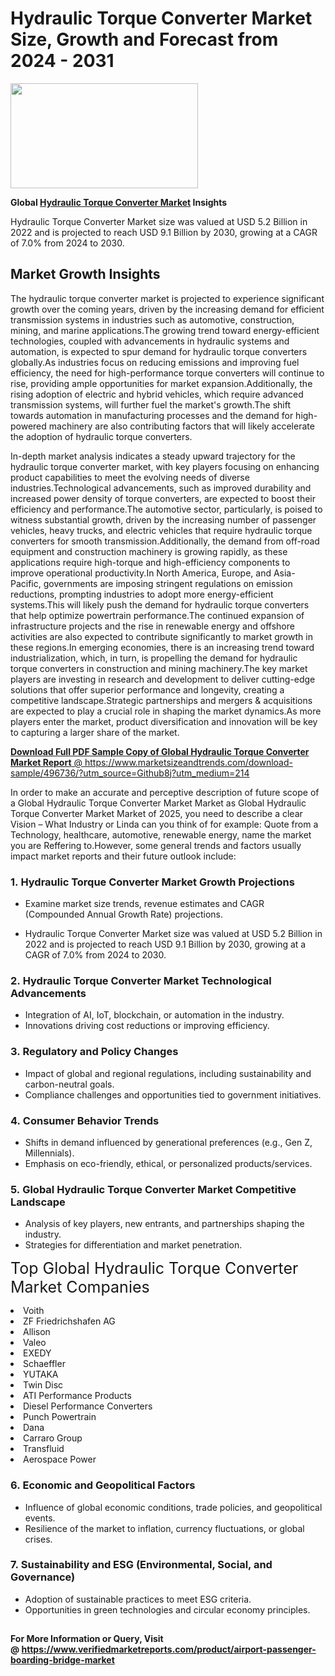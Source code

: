 <H1>Hydraulic Torque Converter Market Size, Growth and Forecast from 2024 - 2031</H1><img class="aligncenter size-medium wp-image-584254" src="https://thirdeyenews.in/wp-content/uploads/2024/09/Global-Market-Research-300x168.jpeg" alt="" width="300" height="168" /><p><strong>Global&nbsp;<a href="https://www.marketsizeandtrends.com/download-sample/496736/?utm_source=Github8j?utm_medium=214">Hydraulic Torque Converter Market</a> Insights</strong></p><p>Hydraulic Torque Converter Market size was valued at USD 5.2 Billion in 2022 and is projected to reach USD 9.1 Billion by 2030, growing at a CAGR of 7.0% from 2024 to 2030.</p><p><h2>Market Growth Insights</h2> <p>The hydraulic torque converter market is projected to experience significant growth over the coming years, driven by the increasing demand for efficient transmission systems in industries such as automotive, construction, mining, and marine applications.The growing trend toward energy-efficient technologies, coupled with advancements in hydraulic systems and automation, is expected to spur demand for hydraulic torque converters globally.As industries focus on reducing emissions and improving fuel efficiency, the need for high-performance torque converters will continue to rise, providing ample opportunities for market expansion.Additionally, the rising adoption of electric and hybrid vehicles, which require advanced transmission systems, will further fuel the market's growth.The shift towards automation in manufacturing processes and the demand for high-powered machinery are also contributing factors that will likely accelerate the adoption of hydraulic torque converters.<a href="#"></a></p> <p>In-depth market analysis indicates a steady upward trajectory for the hydraulic torque converter market, with key players focusing on enhancing product capabilities to meet the evolving needs of diverse industries.Technological advancements, such as improved durability and increased power density of torque converters, are expected to boost their efficiency and performance.The automotive sector, particularly, is poised to witness substantial growth, driven by the increasing number of passenger vehicles, heavy trucks, and electric vehicles that require hydraulic torque converters for smooth transmission.Additionally, the demand from off-road equipment and construction machinery is growing rapidly, as these applications require high-torque and high-efficiency components to improve operational productivity.In North America, Europe, and Asia-Pacific, governments are imposing stringent regulations on emission reductions, prompting industries to adopt more energy-efficient systems.This will likely push the demand for hydraulic torque converters that help optimize powertrain performance.The continued expansion of infrastructure projects and the rise in renewable energy and offshore activities are also expected to contribute significantly to market growth in these regions.In emerging economies, there is an increasing trend toward industrialization, which, in turn, is propelling the demand for hydraulic torque converters in construction and mining machinery.The key market players are investing in research and development to deliver cutting-edge solutions that offer superior performance and longevity, creating a competitive landscape.Strategic partnerships and mergers & acquisitions are expected to play a crucial role in shaping the market dynamics.As more players enter the market, product diversification and innovation will be key to capturing a larger share of the market.<a href="#"></p><p><span class=""><strong>Download Full PDF Sample Copy of Global Hydraulic Torque Converter Market Report</strong> @ <a href="https://www.marketsizeandtrends.com/download-sample/496736/?utm_source=Github8j?utm_medium=214" target="_blank">https://www.marketsizeandtrends.com/download-sample/496736/?utm_source=Github8j?utm_medium=214</a></span></p><p>In order to make an accurate and perceptive description of future scope of a Global&nbsp;Hydraulic Torque Converter Market Market as Global&nbsp;Hydraulic Torque Converter Market Market of 2025, you need to describe a clear Vision &ndash; What Industry or Linda can you think of for example: Quote from a Technology, healthcare, automotive, renewable energy, name the market you are Reffering to.However, some general trends and factors usually impact market reports and their future outlook include:</p><h3>1.&nbsp;<strong>Hydraulic Torque Converter Market Growth Projections</strong></h3><ul><li>Examine market size trends, revenue estimates and CAGR (Compounded Annual Growth Rate) projections.</li><li><p>Hydraulic Torque Converter Market size was valued at USD 5.2 Billion in 2022 and is projected to reach USD 9.1 Billion by 2030, growing at a CAGR of 7.0% from 2024 to 2030.</p></li></ul><h3>2.&nbsp;<strong>Hydraulic Torque Converter Market Technological Advancements</strong></h3><ul><li>Integration of AI, IoT, blockchain, or automation in the industry.</li><li>Innovations driving cost reductions or improving efficiency.</li></ul><h3>3.&nbsp;<strong>Regulatory and Policy Changes</strong></h3><ul><li>Impact of global and regional regulations, including sustainability and carbon-neutral goals.</li><li>Compliance challenges and opportunities tied to government initiatives.</li></ul><h3>4.&nbsp;<strong>Consumer Behavior Trends</strong></h3><ul><li>Shifts in demand influenced by generational preferences (e.g., Gen Z, Millennials).</li><li>Emphasis on eco-friendly, ethical, or personalized products/services.</li></ul><h3>5.&nbsp;<strong>Global Hydraulic Torque Converter Market Competitive Landscape</strong></h3><ul><li>Analysis of key players, new entrants, and partnerships shaping the industry.</li><li>Strategies for differentiation and market penetration.</li></ul><p data-pm-slice="1 1 []"><span style="color: inherit; font-family: inherit; font-size: 25px;">Top Global Hydraulic Torque Converter Market Companies</span></p><div class="" data-test-id=""><p><li>Voith</li><li> ZF Friedrichshafen AG</li><li> Allison</li><li> Valeo</li><li> EXEDY</li><li> Schaeffler</li><li> YUTAKA</li><li> Twin Disc</li><li> ATI Performance Products</li><li> Diesel Performance Converters</li><li> Punch Powertrain</li><li> Dana</li><li> Carraro Group</li><li> Transfluid</li><li> Aerospace Power</li></p></div><h3>6.&nbsp;<strong>Economic and Geopolitical Factors</strong></h3><ul><li>Influence of global economic conditions, trade policies, and geopolitical events.</li><li>Resilience of the market to inflation, currency fluctuations, or global crises.</li></ul><h3>7.&nbsp;<strong>Sustainability and ESG (Environmental, Social, and Governance)</strong></h3><ul><li>Adoption of sustainable practices to meet ESG criteria.</li><li>Opportunities in green technologies and circular economy principles.</li></ul><h2><strong style="font-size: 14px;">For More Information or Query, Visit @&nbsp;</strong><a style="background-color: #ffffff; font-size: 14px;" href="https://www.marketsizeandtrends.com/report/hydraulic-torque-converter-market/" target="_blank">https://www.verifiedmarketreports.com/product/airport-passenger-boarding-bridge-market</a></h2>